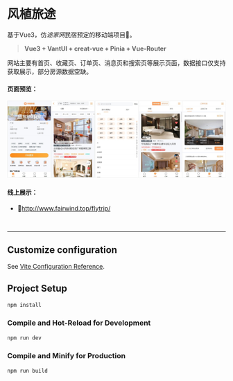 # 风植旅途
基于Vue3，仿*途家网*民宿预定的移动端项目🏡。
>**Vue3 + VantUI + creat-vue + Pinia + Vue-Router**

网站主要有首页、收藏页、订单页、消息页和搜索页等展示页面，数据接口仅支持获取展示，部分房源数据空缺。
#### 页面预览：
![preview](/public/demo_preview.jpg "Magic Gardens")
#### 线上展示：
- 🛴<http://www.fairwind.top/flytrip/>
<br>

---

## Customize configuration

See [Vite Configuration Reference](https://vitejs.dev/config/).

## Project Setup

```sh
npm install
```

### Compile and Hot-Reload for Development

```sh
npm run dev
```

### Compile and Minify for Production

```sh
npm run build
```

